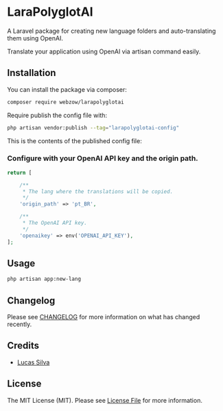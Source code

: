 # LaraPolyglotAI

A Laravel package for creating new language folders and auto-translating them using OpenAI.

Translate your application using OpenAI via artisan command easily.

## Installation

You can install the package via composer:

```bash
composer require webzow/larapolyglotai
```

Require publish the config file with:

```bash
php artisan vendor:publish --tag="larapolyglotai-config"
```

This is the contents of the published config file:

### Configure with your OpenAI API key and the origin path.

```php
return [

    /**
     * The lang where the translations will be copied.
     */
    'origin_path' => 'pt_BR',

    /**
     * The OpenAI API key.
     */
    'openaikey' => env('OPENAI_API_KEY'),
];
```

## Usage

```bash
php artisan app:new-lang
```

## Changelog

Please see [CHANGELOG](CHANGELOG.md) for more information on what has changed recently.

## Credits

- [Lucas Silva](https://webzow.com/)

## License

The MIT License (MIT). Please see [License File](LICENSE.md) for more information.

